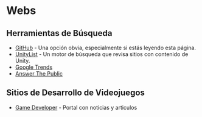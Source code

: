 # Webs

## Herramientas de Búsqueda
- [GitHub](https://github.com) - Una opción obvia, especialmente si estás leyendo esta página.
- [UnityList](https://unitylist.com/) - Un motor de búsqueda que revisa sitios con contenido de Unity.
- [Google Trends](https://trends.google.es/home?hl=es)
- [Answer The Public](https://answerthepublic.com/es)

## Sitios de Desarrollo de Videojuegos
- [Game Developer](https://www.gamedeveloper.com/) - Portal con noticias y articulos
